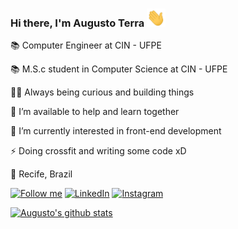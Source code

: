 ### Hi there, I'm Augusto Terra <img src="https://raw.githubusercontent.com/ABSphreak/ABSphreak/master/gifs/Hi.gif" width="30">

📚 Computer Engineer at CIN - UFPE

📚 M.S.c student in Computer Science at CIN - UFPE

🕵️‍♀️ Always being curious and building things

👯 I’m available to help and learn together

🔭 I’m currently interested in front-end development

⚡ Doing crossfit and writing some code xD

📍 Recife, Brazil


[<img src="https://img.shields.io/github/followers/aht360?label=follow&style=social" height="22" title="Follow me" />](https://github.com/aht360) 
[<img src="https://img.shields.io/badge/-LinkedIn-blue?style=flat-square&logo=Linkedin&logoColor=white&link=https://www.linkedin.com/in/augusto-terra-980922138/" height="22" title="LinkedIn" />](https://www.linkedin.com/in/augusto-terra-980922138/) 
[<img src="https://img.shields.io/badge/-Instagram-purple?style=flat-square&logo=Instagram&logoColor=white&link=https://www.instagram.com/agstoterra" height="22" title="Instagram" />](https://www.instagram.com/agstoterra)


[![Augusto's github stats](https://github-readme-stats.vercel.app/api?username=aht360&count_private=true)](https://github.com/aht360/github-readme-stats)
<!--
**aht360/aht360** is a ✨ _special_ ✨ repository because its `README.md` (this file) appears on your GitHub profile.

Here are some ideas to get you started:

- 🔭 I’m currently working on ...
- 🌱 I’m currently learning ...
- 👯 I’m looking to collaborate on ...
- 🤔 I’m looking for help with ...
- 💬 Ask me about ...
- 📫 How to reach me: ...
- 😄 Pronouns: ...
- ⚡ Fun fact: ...
-->
